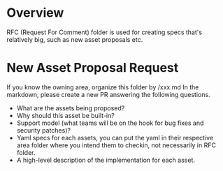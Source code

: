 # Overview
RFC (Request For Comment) folder is used for creating specs that's relatively big, such as new asset proposals etc.

# New Asset Proposal Request
If you know the owning area, organize this folder by <area name>/xxx.md
In the markdown, please create a new PR answering the following questions.
* What are the assets being proposed?
* Why should this asset be built-in?
* Support model (what teams will be on the hook for bug fixes and security patches)?
* Yaml specs for each assets, you can put the yaml in their respective area folder where you intend them to checkin, not necessarily in RFC folder.
* A high-level description of the implementation for each asset.

